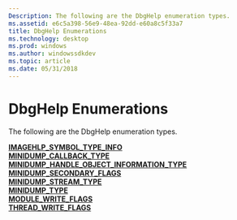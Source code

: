 ```yaml
---
Description: The following are the DbgHelp enumeration types.
ms.assetid: e6c5a398-56e9-48ea-92dd-e60a8c5f33a7
title: DbgHelp Enumerations
ms.technology: desktop
ms.prod: windows
ms.author: windowssdkdev
ms.topic: article
ms.date: 05/31/2018
---
```


# DbgHelp Enumerations

The following are the DbgHelp enumeration types.

<dl>

[**IMAGEHLP\_SYMBOL\_TYPE\_INFO**](/windows/desktop/api/DbgHelp/ne-dbghelp-_imagehlp_symbol_type_info)  
[**MINIDUMP\_CALLBACK\_TYPE**](/windows/desktop/api/minidumpapiset/ne-minidumpapiset-_minidump_callback_type)  
[**MINIDUMP\_HANDLE\_OBJECT\_INFORMATION\_TYPE**](/windows/desktop/api/minidumpapiset/ne-minidumpapiset-_minidump_handle_object_information_type)  
[**MINIDUMP\_SECONDARY\_FLAGS**](/windows/desktop/api/minidumpapiset/ne-minidumpapiset-_minidump_secondary_flags)  
[**MINIDUMP\_STREAM\_TYPE**](/windows/desktop/api/minidumpapiset/ne-minidumpapiset-_minidump_stream_type)  
[**MINIDUMP\_TYPE**](/windows/desktop/api/minidumpapiset/ne-minidumpapiset-_minidump_type)  
[**MODULE\_WRITE\_FLAGS**](/windows/desktop/api/minidumpapiset/ne-minidumpapiset-_module_write_flags)  
[**THREAD\_WRITE\_FLAGS**](/windows/desktop/api/minidumpapiset/ne-minidumpapiset-_thread_write_flags)  
</dl>

 

 



